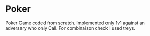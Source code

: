 # Poker
Poker Game coded from scratch. Implemented only 1v1 against an adversary who only Call. For combinaison check I used treys.

